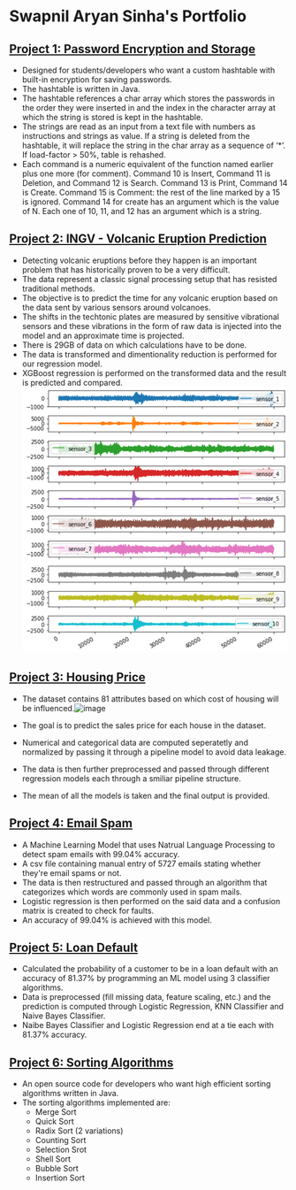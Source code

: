 # Swapnil Aryan Sinha's Portfolio

## [Project 1: Password Encryption and Storage](https://github.com/SwapnilAryan97/Hashing)
* Designed for students/developers who want a custom hashtable with built-in encryption for saving passwords.
* The hashtable is written in Java.
* The hashtable references a char array which stores the passwords in the order they were inserted in and the index in the character array at which the string is stored is kept in the hashtable.
* The strings are read as an input from a text file with numbers as instructions and strings as value. If a string is deleted from the hashtable, it will replace the string in the char array as a sequence of ‘*’. If load-factor  > 50%, table is rehashed.
* Each command is a numeric equivalent of the function named earlier plus one more (for comment). Command 10 is Insert, Command 11 is Deletion, and Command 12 is Search. Command 13 is Print, Command 14 is Create. Command 15 is Comment: the rest of the line marked by a 15 is ignored. Command 14 for create has an argument which is the value of N. Each one of 10, 11, and 12 has an argument which is a string.

## [Project 2: INGV - Volcanic Eruption Prediction](https://github.com/SwapnilAryan97/projects/blob/master/ingv-volcanic-eruption-prediction-using-xgboost.ipynb)
* Detecting volcanic eruptions before they happen is an important problem that has historically proven to be a very difficult.
* The data represent a classic signal processing setup that has resisted traditional methods.
* The objective is to predict the time for any volcanic eruption based on the data sent by various sensors around volcanoes.
* The shifts in the techtonic plates are measured by sensitive vibrational sensors and these vibrations in the form of raw data is injected into the model and an approximate time is projected.
* There is 29GB of data on which calculations have to be done.
* The data is transformed and dimentionality reduction is performed for our regression model.
* XGBoost regression is performed on the transformed data and the result is predicted and compared.
![](https://github.com/SwapnilAryan97/Swapnil_Sinha_Portfolio/blob/main/images/Unknown.png)

## [Project 3: Housing Price](https://github.com/SwapnilAryan97/Swapnil_Sinha_Portfolio/blob/main/images/Unknown.png)
* The dataset contains 81 attributes based on which cost of housing will be influenced.![image](https://user-images.githubusercontent.com/18083356/139595971-2d6d7458-2bdf-4927-9492-717650b6deba.png)

* The goal is to predict the sales price for each house in the dataset.
* Numerical and categorical data are computed seperatetly and normalized by passing it through a pipeline model to avoid data leakage.
* The data is then further preprocessed and passed through different regression models each through a smiliar pipeline structure. 
* The mean of all the models is taken and the final output is provided.

## [Project 4: Email Spam](https://github.com/SwapnilAryan97/projects/blob/master/EmailSpamDetection.ipynb)
* A Machine Learning Model that uses Natrual Language Processing to detect spam emails with 99.04% accuracy.
* A csv file containing manual entry of 5727 emails stating whether they're email spams or not.
* The data is then restructured and passed through an algorithm that categorizes which words are commonly used in spam mails.
* Logistic regression is then performed on the said data and a confusion matrix is created to check for faults.
* An accuracy of 99.04% is achieved with this model.

## [Project 5: Loan Default](https://github.com/SwapnilAryan97/projects/blob/master/LoanDefaultPrediction.ipynb)
* Calculated the probability of a customer to be in a loan default with an accuracy of 81.37% by programming an ML model using 3 classifier algorithms.
* Data is preprocessed (fill missing data, feature scaling, etc.) and the prediction is computed through Logistic Regression, KNN Classifier and Naive Bayes Classifier.
* Naibe Bayes Classifier and Logistic Regression end at a tie each with 81.37% accuracy.

## [Project 6: Sorting Algorithms](https://github.com/SwapnilAryan97/sorting_java)
* An open source code for developers who want high efficient sorting algorithms written in Java.
* The sorting algorithms implemented are: 
  - Merge Sort
  - Quick Sort
  - Radix Sort (2 variations)
  - Counting Sort
  - Selection Srot
  - Shell Sort
  - Bubble Sort
  - Insertion Sort
